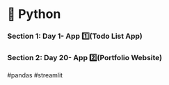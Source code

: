 # 🐍 Python

### Section 1: Day 1- App 1️⃣(Todo List App)

### Section 2: Day 20- App 2️⃣(Portfolio Website)
 #pandas #streamlit

